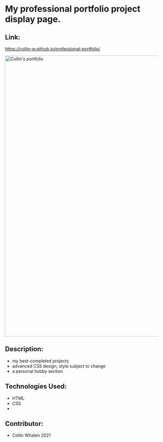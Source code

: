 # My professional portfolio project display page.

## Link:
https://collin-w.github.io/professional-portfolio/

<img width="925" alt="Collin's portfolio" src="https://user-images.githubusercontent.com/88279562/131254389-4b624bdd-e4ae-4928-a769-fef27d4b24ff.png">

## Description:
- my best-completed projects
- advanced CSS design, style subject to change
- a personal hobby section

## Technologies Used:
- HTML
- CSS
- 

## Contributor:
- Collin Whalen 2021


